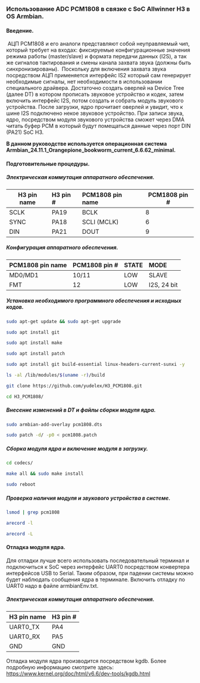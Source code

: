### Использование ADC PCM1808 в связке с SoC Allwinner H3 в OS Armbian.



#### Введение.

​	АЦП PCM1808 и его аналоги представляют собой неуправляемый чип, который требует на входах: фиксируемые конфигурационные значения режима работы (master/slave) и формата передачи данных (I2S), а так же сигналов тактирования и смены канала захвата звука (должны быть синхронизированы).
​	Поскольку для включения захвата звука посредством АЦП применяется интерфейс IS2 который сам генерирует необходимые сигналы, нет необходимости в использовании специального драйвера. Достаточно создать оверлей на Device Tree (далее DT) в котором прописать звуковое устройство и кодек, затем включить интерфейс I2S, потом создать и собрать модуль звукового устройства. После загрузки, ядро прочитает оверлей и увидит, что к шине I2S подключено некое звуковое устройство. При записи звука, ядро, посредством модуля звукового устройства сможет через DMA читать буфер PCM в который будут помещаться данные через порт DIN (PA21) SoC H3.

**В данном руководстве используется операционная система Armbian_24.11.1_Orangepione_bookworm_current_6.6.62_minimal.**



#### Подготовительные процедуры.

##### Электрическая коммутация аппаратного обеспечения.

| H3 pin name | H3 pin # | PCM1808 pin name | PCM1808 pin # |
| ----------- | :------- | :--------------- | ------------- |
| SCLK        | PA19     | BCLK             | 8             |
| SYNC        | PA18     | SCLI (MCLK)      | 6             |
| DIN         | PA21     | DOUT             | 9             |

##### Конфигурация аппаратного обеспечения.

| PCM1808 pin name | PCM1808 pin # | STATE | MODE        |
| :--------------- | :------------ | :---- | :---------- |
| MD0/MD1          | 10/11         | LOW   | SLAVE       |
| FMT              | 12            | LOW   | I2S, 24 bit |

##### Установка необходимого программного обеспечения и исходных кодов.

```bash
sudo apt-get update && sudo apt-get upgrade
```

```bash
sudo apt install git
```

```bash
sudo apt install make
```

```bash
sudo apt install patch
```

```bash
sudo apt install git build-essential linux-headers-current-sunxi -y
```

```bash
ls -al /lib/modules/$(uname -r)/build
```

```bash
git clone https://github.com/yudelex/H3_PCM1808.git
```

```bash
cd H3_PCM1808/
```



##### Внесение изменений в DT и файлы сборки модуля ядра.

```bash
sudo armbian-add-overlay pcm1808.dts
```

```bash
sudo patch -d/ -p0 < pcm1808.patch
```



##### Сборка модуля ядра и включение модуля в загрузку.

```bash
cd codecs/
```

```bash
make all && sudo make install
```

```bash
sudo reboot
```



##### Проверка наличия модуля и звукового устройства в системе.

```bash
lsmod | grep pcm1808
```

```bash
arecord -l
```

```bash
arecord -L
```



#### Отладка модуля ядра.

Для отладки лучше всего использовать последовательный терминал и подключиться к SoC через интерфейс UART0 посредством конвертера интерфейсов USB to Serial. Таким образом, при падении системы можно будет наблюдать сообщения ядра в терминале. Включить отладку по UART0 надо в файле armbianEnv.txt.

##### Электрическая коммутация аппаратного обеспечения.

| H3 pin name | H3 pin # |
| :---------- | :------- |
| UART0_TX    | PA4      |
| UART0_RX    | PA5      |
| GND         | GND      |

Отладка модуля ядра производится посредством kgdb. Более подробную информацию смотрите здесь: https://www.kernel.org/doc/html/v6.6/dev-tools/kgdb.html
